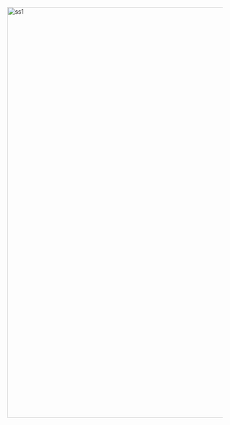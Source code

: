 <img width="960" alt="ss1" src="https://github.com/Rahul1587/Myflightreservation/assets/86835631/4365c737-3eaf-4dea-aaf0-8fa3c0223933">
